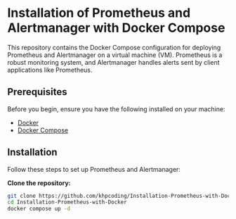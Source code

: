 # Installation of Prometheus and Alertmanager with Docker Compose

This repository contains the Docker Compose configuration for deploying Prometheus and Alertmanager on a virtual machine (VM). Prometheus is a robust monitoring system, and Alertmanager handles alerts sent by client applications like Prometheus.

## Prerequisites

Before you begin, ensure you have the following installed on your machine:

- [Docker](https://docs.docker.com/get-docker/)
- [Docker Compose](https://docs.docker.com/compose/install/)

## Installation

Follow these steps to set up Prometheus and Alertmanager:

**Clone the repository:**

   ```sh
   git clone https://github.com/khpcoding/Installation-Prometheus-with-Docker.git
   cd Installation-Prometheus-with-Docker
   docker compose up -d 
